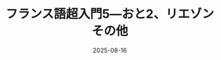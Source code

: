 ---
title: "フランス語超入門5―おと2、リエゾンその他" 
date: 2025-08-16
image: '~/assets/images/desert.jpg'
tags:
- フランス語
- 超入門
---